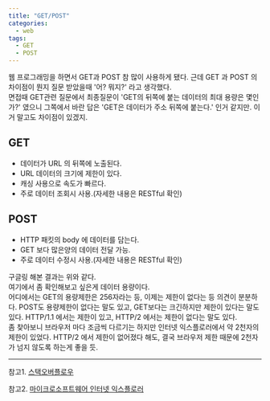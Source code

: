 ```yaml
---
title: "GET/POST​"
categories:
  - web
tags:
  - GET
  - POST
---
```


웹 프로그래밍을 하면서 GET과 POST 참 많이 사용하게 됐다. 근데 GET 과 POST 의 차이점이 뭔지 질문 받았을때 '어? 뭐지?' 라고 생각했다.  
면접때 GET관련 질문에서 최종질문이 'GET의 뒤쪽에 붙는 데이터의 최대 용량은 몇인가?' 였으니 그쪽에서 바란 답은 'GET은 데이터가 주소 뒤쪽에 붙는다.' 인거 같지만. 이거 말고도 차이점이 있겠지. 
 
GET
----
* 데이터가 URL 의 뒤쪽에 노출된다.
* URL 데이터의 크기에 제한이 있다.
* 캐싱 사용으로 속도가 빠르다.
* 주로 데이터 조회시 사용.(자세한 내용은 RESTful 확인)

POST
----
* HTTP 패킷의 body 에 데이터를 담는다.
* GET 보다 많은양의 데이터 전달 가능.
* 주로 데이터 수정시 사용.(자세한 내용은 RESTful 확인)
  
구글링 해본 결과는 위와 같다.  
여기에서 좀 확인해보고 싶은게 데이터 용량이다.  
어디에서는 GET의 용량제한은 256자라는 등, 이제는 제한이 없다는 등 의견이 분분하다. POST도 용량제한이 없다는 말도 있고, GET보다는 크긴하지만 제한이 있다는 말도 있다. HTTP/1.1 에서는 제한이 있고, HTTP/2 에서는 제한이 없다는 말도 있다.  
좀 찾아보니 브라우저 마다 조금씩 다르기는 하지만 인터넷 익스플로러에서 약 2천자의 제한이 있었다.
HTTP/2 에서 제한이 없어졌다 해도, 결국 브라우저 제한 때문에 2천자가 넘지 않도록 하는게 좋을 듯.  
- - -
참고1. [스택오버플로우](https://stackoverflow.com/questions/417142/what-is-the-maximum-length-of-a-url-in-different-browsers/417184#417184)

참고2. [마이크로소프트웨어 인터넷 익스플로러](https://support.microsoft.com/ko-kr/help/208427/maximum-url-length-is-2-083-characters-in-internet-explorer)
